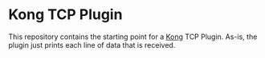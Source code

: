 Kong TCP Plugin
====================

This repository contains the starting point for a [Kong](https://github.com/Kong/kong) TCP Plugin. As-is, the plugin just prints each line of data that is received.
